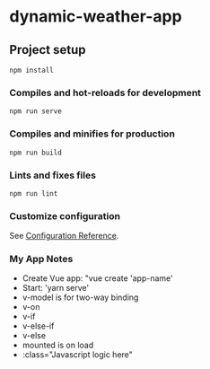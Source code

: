 # dynamic-weather-app

## Project setup
```
npm install
```

### Compiles and hot-reloads for development
```
npm run serve
```

### Compiles and minifies for production
```
npm run build
```

### Lints and fixes files
```
npm run lint
```

### Customize configuration
See [Configuration Reference](https://cli.vuejs.org/config/).


### My App Notes
- Create Vue app: "vue create 'app-name'
- Start: 'yarn serve'
- v-model is for two-way binding
- v-on
- v-if
- v-else-if
- v-else
- mounted is on load
- :class="Javascript logic here"